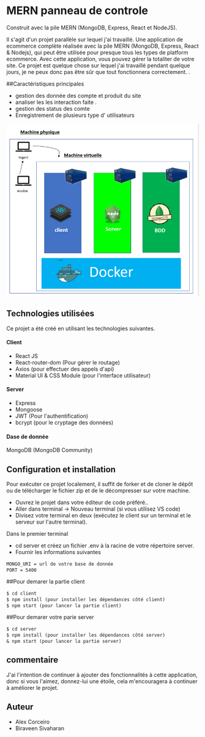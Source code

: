 
# MERN panneau de controle
Construit avec la pile MERN (MongoDB, Express, React et NodeJS).

Il s'agit d'un projet parallèle sur lequel j'ai travaillé. Une application de ecommerce complète réalisée avec la pile MERN (MongoDB, Express, React & Nodejs), qui peut être utilisée pour presque tous les types de platform ecommerce. Avec cette application, vous pouvez gérer la totaliter de votre site.
 Ce projet est quelque chose sur lequel j'ai travaillé pendant quelque jours, je ne peux donc pas être sûr que tout fonctionnera correctement. .



##Caractéristiques principales
- gestion des donnée des compte et produit du site 
- analiser les les interaction faite .
- gestion des status des comte 
- Enregistrement de plusieurs type d' utilisateurs

![alt text](https://github.com/alexcorceiro/projet-vm/blob/537f14a97f0e07b8ea9ba8fcc88e48d7eb0d0dfd/projet-vm.png)

## Technologies utilisées
Ce projet a été créé en utilisant les technologies suivantes.

#### Client

- React JS
- React-router-dom (Pour gérer le routage)
- Axios (pour effectuer des appels d'api)
- Material UI & CSS Module (pour l'interface utilisateur)

#### Server

- Express
- Mongoose
- JWT (Pour l'authentification)
- bcrypt (pour le cryptage des données)


#### Dase de donnée
MongoDB (MongoDB Community)

## Configuration et installation
Pour exécuter ce projet localement, il suffit de forker et de cloner le dépôt ou de télécharger le fichier zip et de le décompresser sur votre machine.
- Ouvrez le projet dans votre éditeur de code préféré..
- Aller dans terminal -> Nouveau terminal (si vous utilisez VS code)
- Divisez votre terminal en deux (exécutez le client sur un terminal et le serveur sur l'autre terminal).

Dans le premier terminal
- cd server et créez un fichier .env à la racine de votre répertoire server.
- Fournir les informations suivantes

```
MONGO_URI = url de votre base de donnée 
PORT = 5400

```

##Pour demarer la partie client

```
$ cd client
$ npm install (pour installer les dépendances côté client)
$ npm start (pour lancer la partie client)
```

##Pour demarer votre parie server

```
$ cd server
$ npm install (pour installer les dépendances côté server)
& npm start (pour lancer la partie server)
```


## commentaire
J'ai l'intention de continuer à ajouter des fonctionnalités à cette application, donc si vous l'aimez, donnez-lui une étoile, cela m'encouragera à continuer à améliorer le projet.


## Auteur

- Alex Corceiro
- Biraveen Sivaharan


